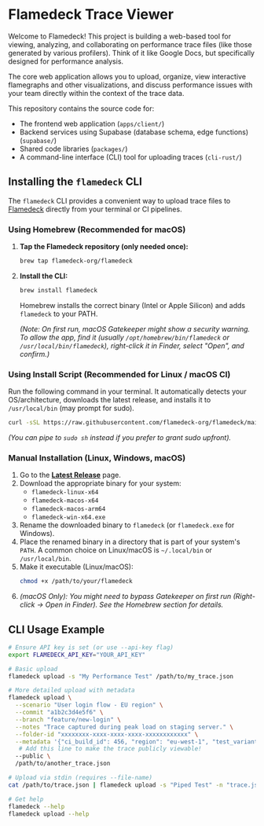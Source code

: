 # Flamedeck Trace Viewer

Welcome to Flamedeck! This project is building a web-based tool for viewing, analyzing, and collaborating on performance trace files (like those generated by various profilers). Think of it like Google Docs, but specifically designed for performance analysis.

The core web application allows you to upload, organize, view interactive flamegraphs and other visualizations, and discuss performance issues with your team directly within the context of the trace data.

This repository contains the source code for:

*   The frontend web application (`apps/client/`)
*   Backend services using Supabase (database schema, edge functions) (`supabase/`)
*   Shared code libraries (`packages/`)
*   A command-line interface (CLI) tool for uploading traces (`cli-rust/`)

## Installing the `flamedeck` CLI

The `flamedeck` CLI provides a convenient way to upload trace files to [Flamedeck](https://www.flamedeck.com) directly from your terminal or CI pipelines.

### Using Homebrew (Recommended for macOS)

1.  **Tap the Flamedeck repository (only needed once):**
    ```bash
    brew tap flamedeck-org/flamedeck
    ```
2.  **Install the CLI:**
    ```bash
    brew install flamedeck
    ```
    Homebrew installs the correct binary (Intel or Apple Silicon) and adds `flamedeck` to your PATH.

    *(Note: On first run, macOS Gatekeeper might show a security warning. To allow the app, find it (usually `/opt/homebrew/bin/flamedeck` or `/usr/local/bin/flamedeck`), right-click it in Finder, select "Open", and confirm.)*

### Using Install Script (Recommended for Linux / macOS CI)

Run the following command in your terminal. It automatically detects your OS/architecture, downloads the latest release, and installs it to `/usr/local/bin` (may prompt for sudo).

```bash
curl -sSL https://raw.githubusercontent.com/flamedeck-org/flamedeck/main/scripts/install.sh | sh
```
*(You can pipe to `sudo sh` instead if you prefer to grant sudo upfront).*

### Manual Installation (Linux, Windows, macOS)

1.  Go to the [**Latest Release**](https://github.com/flamedeck-org/flamedeck/releases/latest) page.
2.  Download the appropriate binary for your system:
    *   `flamedeck-linux-x64`
    *   `flamedeck-macos-x64`
    *   `flamedeck-macos-arm64`
    *   `flamedeck-win-x64.exe`
3.  Rename the downloaded binary to `flamedeck` (or `flamedeck.exe` for Windows).
4.  Place the renamed binary in a directory that is part of your system's `PATH`. A common choice on Linux/macOS is `~/.local/bin` or `/usr/local/bin`.
5.  Make it executable (Linux/macOS):
    ```bash
    chmod +x /path/to/your/flamedeck
    ```
6.  *(macOS Only): You might need to bypass Gatekeeper on first run (Right-click -> Open in Finder). See the Homebrew section for details.*

## CLI Usage Example

```bash
# Ensure API key is set (or use --api-key flag)
export FLAMEDECK_API_KEY="YOUR_API_KEY"

# Basic upload
flamedeck upload -s "My Performance Test" /path/to/my_trace.json

# More detailed upload with metadata
flamedeck upload \
  --scenario "User login flow - EU region" \
  --commit "a1b2c3d4e5f6" \
  --branch "feature/new-login" \
  --notes "Trace captured during peak load on staging server." \
  --folder-id "xxxxxxxx-xxxx-xxxx-xxxx-xxxxxxxxxxxx" \
  --metadata '{"ci_build_id": 456, "region": "eu-west-1", "test_variant": "A"}' \
   # Add this line to make the trace publicly viewable!
  --public \
  /path/to/another_trace.json

# Upload via stdin (requires --file-name)
cat /path/to/trace.json | flamedeck upload -s "Piped Test" -n "trace.json"

# Get help
flamedeck --help
flamedeck upload --help
```